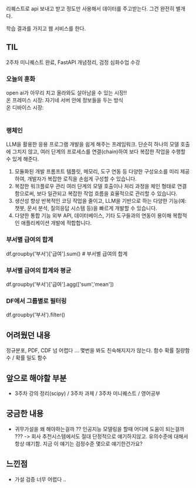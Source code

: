 리퀘스트로 api 보내고 받고 정도만 사용해서 데이터를 주고받는다. 그건 완전히 별개다. 

학습 결과를 가지고 웹 서비스를 한다. 

## TIL
2주차 미니퀘스트 완료, FastAPI 개념정리, 검정 심화수업 수강 <br>

### 오늘의 훈화
open ai가 아무리 치고 올라와도 살아남을 수 있는 시장!! <br>
온 프레미스 시장: 자기네 서버 안에 정보들을 두는 방식<br>
온 디바이스 시장: <br><br>

### 랭체인
LLM을 활용한 응용 프로그램 개발을 쉽게 해주는 프레임워크. 단순히 하나의 모델 호출에 그치지 않고, 여러 단계의 프로세스를 연결(chain)하여 보다 복잡한 작업을 수행할 수 있게 해준다.<br>
1. 모듈화된 개발
프롬프트 템플릿, 메모리, 도구 연동 등 다양한 구성요소를 미리 제공하여, 개발자가 복잡한 로직을 손쉽게 구성할 수 있습니다. 
2. 복잡한 워크플로우 관리
여러 단계의 모델 호출이나 처리 과정을 체인 형태로 연결함으로써, 보다 일관되고 복잡한 작업 흐름을 효율적으로 관리할 수 있습니다.
3. 생산성 향상
반복적인 코딩 작업을 줄이고, LLM을 기반으로 하는 다양한 기능(예: 챗봇, 문서 분석, 질의응답 시스템 등)을 빠르게 개발할 수 있습니다.
4. 다양한 통합 기능
외부 API, 데이터베이스, 기타 도구들과의 연동이 용이해 복합적인 애플리케이션 개발에 적합합니다.


### 부서별 급여의 합계
df.groupby('부서')['급여'].sum() # 부서별 급여의 합계
### 부서별 급여의 합계와 평균
df.groupby('부서')['급여'].agg(['sum','mean'])
### DF에서 그룹별로 필터링
df.groupby('부서').filter()

## 어려웠던 내용
정규분포, PDF, CDF 넘 어렵다 ... 몇번을 봐도 친숙해지지가 않는다.
함수 확률 질량함수 / 확률 밀도 함수

## 앞으로 해야할 부분
 - 3주차 강의 정리(scipy) / 3주차 과제 / 3주차 미니퀘스트 / 영어공부

## 궁금한 내용
- 귀무가설을 왜 해야하는걸까 ?? 인공지능 모델링을 할때 어디에 도움이 되는걸까 ???
-> 회사 추천시스템에서도 절대 단정적으로 얘기하지않고. 유의수준에 대해서 항상 얘기함. 지금 이 얘기는 검정수준 몇으로 얘기한건가요?

## 느낀점
- 가설 검증 너무 어렵다 ..